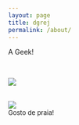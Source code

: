 ```yaml
---
layout: page
title: dgrej
permalink: /about/
---
```

A Geek!

<br />

<a href="mailto:dgrej@wavesandbox.com"><img src="https://d3kjp0zrek7zit.cloudfront.net/uploads/product/image/357/thumb_1391172616.png" /></a>

<br />

<img src="https://upload.wikimedia.org/wikipedia/commons/b/b6/Praia_do_Cassange.jpg">
<br><span style="font-size: small">Gosto de praia!</span>
<br>
